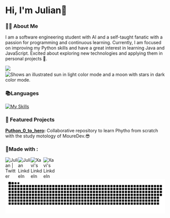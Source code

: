 #  Hi, I'm Julian🤖

### 👨‍💻 About Me
I am a software engineering student with AI and a self-taught fanatic with a passion for programming and continuous learning. Currently, I am focused on improving my Python skills and have a great interest in learning Java and JavaScript. Excited about exploring new technologies and applying them in personal projects 🤖.


<picture>
  <source
    srcset="https://github-readme-stats.vercel.app/api?username=julianb0315&show_icons=true&theme=dark"
    media="(prefers-color-scheme: dark)"
  />
  <source
    srcset="https://github-readme-stats.vercel.app/api?username=julianb0315&show_icons=true"
    media="(prefers-color-scheme: light), (prefers-color-scheme: no-preference)"
  />
  <img src="https://github-readme-stats.vercel.app/api?username=julianb0315&show_icons=true" />
</picture>

<picture>
  <source media="(prefers-color-scheme: dark)" srcset="https://user-images.githubusercontent.com/25423296/163456776-7f95b81a-f1ed-45f7-b7ab-8fa810d529fa.png">
  <img alt="Shows an illustrated sun in light color mode and a moon with stars in dark color mode."  width="40px" src="https://user-images.githubusercontent.com/25423296/163456779-a8556205-d0a5-45e2-ac17-42d089e3c3f8.png">
</picture>

### 📚Languages

[![My Skills](https://skillicons.dev/icons?i=html,css,mysql,python,git,github&theme=dark)](https://skillicons.dev)

### 🌟 Featured Projects
**[Puthon_0_to_hero](https://github.com/JulianB0315/Python_0_to_hero):** Collaborative repository to learn Phytho from scratch with the study motology of MoureDev.😎

### 📱Made with :
<p>
<a href="https://x.com/Julian98386813">
  <img align="left" alt="Julian | Twitter" width="40px" src="https://cdn.jsdelivr.net/npm/simple-icons@v3/icons/twitter.svg" />
</a>
<a href="https://www.linkedin.com/in/julianburgabracamonte/">
  <img align="left" alt="Julian LinkdeIn" width="40px" src="https://cdn.jsdelivr.net/npm/simple-icons@v3/icons/linkedin.svg" />
</a>
  <a href="">
  <img align="left" alt="Xavi's LinkdeIn" width="40px" src="https://cdn.jsdelivr.net/npm/simple-icons@3.13.0/icons/discord.svg" />
</a>
  </a>
  <a href="https://www.instagram.com/julianbb0315/">
  <img align="left" alt="Xavi's LinkdeIn" width="40px" src="https://cdn.jsdelivr.net/npm/simple-icons@3.13.0/icons/instagram.svg" />
</a>
</p>
<picture>
  <source media="(prefers-color-scheme: dark)" srcset="https://raw.githubusercontent.com/julianb0315/julianb0315/output/github-contribution-grid-snake-dark.svg" />
  <source media="(prefers-color-scheme: light)" srcset="https://raw.githubusercontent.com/julianb0315/julianb0315/output/github-contribution-grid-snake.svg" />
  <img alt="github-snake" src="https://raw.githubusercontent.com/julianb0315/julianb0315/output/github-contribution-grid-snake.svg" />
</picture>

<!--
**JulianB0315/JulianB0315** is a ✨ _special_ ✨ repository because its `README.md` (this file) appears on your GitHub profile.

Here are some ideas to get you started:

- 🔭 I’m currently working on ...
- 🌱 I’m currently learning ...
- 👯 I’m looking to collaborate on ...
- 🤔 I’m looking for help with ...
- 💬 Ask me about ...
- 📫 How to reach me: ...
- 😄 Pronouns: ...
- ⚡ Fun fact: ...
-->
